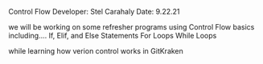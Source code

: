 Control Flow
Developer: Stel Carahaly
Date: 9.22.21

we will be working on some refresher programs using Control Flow basics including....
If, Elif, and Else Statements
For Loops
While Loops

while learning how verion control works in GitKraken
